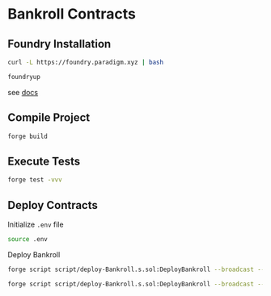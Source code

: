 # Bankroll Contracts

## Foundry Installation

```sh
curl -L https://foundry.paradigm.xyz | bash
```

```sh
foundryup
```

see [docs](https://book.getfoundry.sh/getting-started/first-steps)

## Compile Project

```sh
forge build
```

## Execute Tests

```sh
forge test -vvv
```

## Deploy Contracts

Initialize `.env` file

```sh
source .env
```

Deploy Bankroll

```sh
forge script script/deploy-Bankroll.s.sol:DeployBankroll --broadcast --legacy --rpc-url https://erpc.apothem.network

forge script script/deploy-Bankroll.s.sol:DeployBankroll --broadcast --legacy --rpc-url https://rpc.xinfin.network
```
